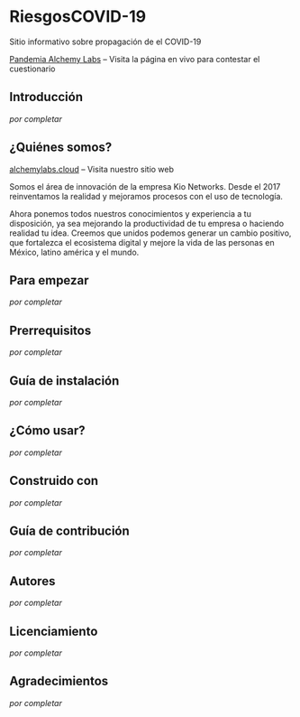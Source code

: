# RiesgosCOVID-19

Sitio informativo sobre propagación de el COVID-19

[Pandemia Alchemy Labs](https://pandemia.alchemylabs.cloud/) – Visita la página en vivo para contestar el cuestionario

## Introducción

 *por completar*
 
## ¿Quiénes somos? 

[alchemylabs.cloud](https://alchemylabs.cloud/) – Visita nuestro sitio web

Somos el área de innovación de la empresa Kio Networks. Desde el 2017 reinventamos la realidad y mejoramos procesos con el uso de tecnología.

Ahora ponemos todos nuestros conocimientos y experiencia a tu disposición, ya sea mejorando la productividad de tu empresa o haciendo realidad tu idea. Creemos que unidos podemos generar un cambio positivo, que fortalezca el ecosistema digital y mejore la vida de las personas en México, latino américa y el mundo.

## Para empezar

 *por completar*
 
## Prerrequisitos 

 *por completar*
 
## Guía de instalación

 *por completar*
 
## ¿Cómo usar?

 *por completar*
 
## Construido con

 *por completar*
 
## Guía de contribución 

 *por completar*
 
## Autores 

 *por completar*
 
## Licenciamiento 

 *por completar*
 
## Agradecimientos

 *por completar*
